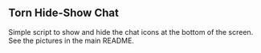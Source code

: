 ## Torn Hide-Show Chat

Simple script to show and hide the chat icons at the bottom of the screen. See the pictures in the main README.

